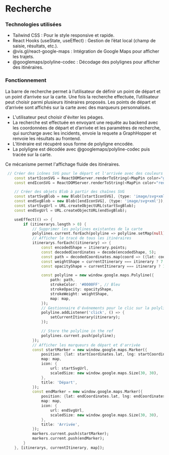 # Recherche

### Technologies utilisées
- Tailwind CSS : Pour le style responsive et rapide.
- React Hooks (useState, useEffect) : Gestion de l’état local (champ de saisie, résultats, etc.).
- @vis.gl/react-google-maps : Intégration de Google Maps pour afficher les trajets.
- @googlemaps/polyline-codec : Décodage des polylignes pour afficher des itinéraires.
### Fonctionnement

La barre de recherche permet à l’utilisateur de définir un point de départ et un point d’arrivée sur la carte. Une fois la recherche effectuée, l’utilisateur peut choisir parmi plusieurs itinéraires proposés. Les points de départ et d’arrivée sont affichés sur la carte avec des marqueurs personnalisés.
- L'utilisateur peut choisir d'éviter les péages.
- La recherche est effectuée en envoyant une requête au backend avec les coordonnées de départ et d’arrivée et les paramètres de recherche, qui surcharge avec les incidents, envoie la requete a GraphHopper et renvoie les résultats au frontend.
- L’itinéraire est récupéré sous forme de polyligne encodée.
- La polyligne est décodée avec @googlemaps/polyline-codec puis tracée sur la carte.

Ce mécanisme permet l'affichage fluide des itinéraires.

```dart
 // Créer des icônes SVG pour le départ et l'arrivée avec des couleurs différentes
    const startIconSVG = ReactDOMServer.renderToString(<MapPin color="green"/>);
    const endIconSVG = ReactDOMServer.renderToString(<MapPin color="red"/>);

    // Créer des objets Blob à partir des chaînes SVG
    const startSvgBlob = new Blob([startIconSVG], {type: 'image/svg+xml'});
    const endSvgBlob = new Blob([endIconSVG], {type: 'image/svg+xml'});
    const startSvgUrl = URL.createObjectURL(startSvgBlob);
    const endSvgUrl = URL.createObjectURL(endSvgBlob);

    useEffect(() => {
        if (itinerarys.length > 0) {
            // Supprimer les polylines existantes de la carte
            polylines.current.forEach(polyline => polyline.setMap(null));
            // Afficher le tracé de tous les itinéraires
            itinerarys.forEach((itinerary) => {
                const encodedShape = itinerary.points;
                const decodedCoordinates = decode(encodedShape, 5);
                const path = decodedCoordinates.map(coord => ({lat: coord[0], lng: coord[1]}));
                const weightShape = currentItinerary === itinerary ? 7 : 6;
                const opacityShape = currentItinerary === itinerary ? 1 : 0.5;

                const polyline = new window.google.maps.Polyline({
                    path: path,
                    strokeColor: '#0000FF', // Bleu
                    strokeOpacity: opacityShape,
                    strokeWeight: weightShape,
                    map: map,
                });
                // Gestionnaire d'événements pour le clic sur la polyline
                polyline.addListener('click', () => {
                    setCurrentItinerary(itinerary);
                });

                // Store the polyline in the ref
                polylines.current.push(polyline);
            });
            // Afficher les marqueurs de départ et d'arrivée
            const startMarker = new window.google.maps.Marker({
                position: {lat: startCoordinates.lat, lng: startCoordinates.lon},
                map: map,
                icon: {
                    url: startSvgUrl,
                    scaledSize: new window.google.maps.Size(30, 30),
                },
                title: 'Départ',
            });
            const endMarker = new window.google.maps.Marker({
                position: {lat: endCoordinates.lat, lng: endCoordinates.lon},
                map: map,
                icon: {
                    url: endSvgUrl,
                    scaledSize: new window.google.maps.Size(30, 30),
                },
                title: 'Arrivée',
            });
            markers.current.push(startMarker);
            markers.current.push(endMarker);
        }
    }, [itinerarys, currentItinerary, map]);
```